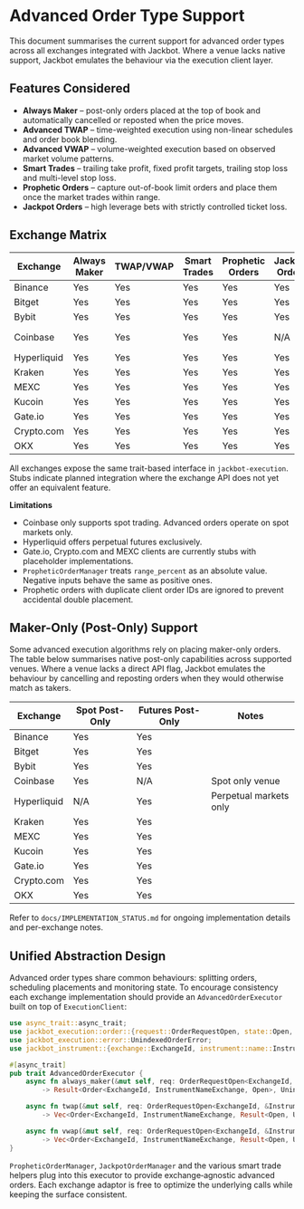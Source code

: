 # Advanced Order Type Support

This document summarises the current support for advanced order types across all exchanges integrated with Jackbot. Where a venue lacks native support, Jackbot emulates the behaviour via the execution client layer.

## Features Considered

- **Always Maker** – post-only orders placed at the top of book and automatically cancelled or reposted when the price moves.
- **Advanced TWAP** – time-weighted execution using non-linear schedules and order book blending.
- **Advanced VWAP** – volume-weighted execution based on observed market volume patterns.
- **Smart Trades** – trailing take profit, fixed profit targets, trailing stop loss and multi-level stop loss.
- **Prophetic Orders** – capture out-of-book limit orders and place them once the market trades within range.
- **Jackpot Orders** – high leverage bets with strictly controlled ticket loss.

## Exchange Matrix

| Exchange | Always Maker | TWAP/VWAP | Smart Trades | Prophetic Orders | Jackpot Orders | Notes |
|---------|--------------|-----------|--------------|------------------|----------------|-------|
| Binance | Yes | Yes | Yes | Yes | Yes | |
| Bitget | Yes | Yes | Yes | Yes | Yes | |
| Bybit | Yes | Yes | Yes | Yes | Yes | |
| Coinbase | Yes | Yes | Yes | Yes | N/A | Spot only |
| Hyperliquid | Yes | Yes | Yes | Yes | Yes | |
| Kraken | Yes | Yes | Yes | Yes | Yes | |
| MEXC | Yes | Yes | Yes | Yes | Yes | |
| Kucoin | Yes | Yes | Yes | Yes | Yes | |
| Gate.io | Yes | Yes | Yes | Yes | Yes | |
| Crypto.com | Yes | Yes | Yes | Yes | Yes | |
| OKX | Yes | Yes | Yes | Yes | Yes | |

All exchanges expose the same trait-based interface in `jackbot-execution`. Stubs indicate planned integration where the exchange API does not yet offer an equivalent feature.

**Limitations**

- Coinbase only supports spot trading. Advanced orders operate on spot markets only.
- Hyperliquid offers perpetual futures exclusively.
- Gate.io, Crypto.com and MEXC clients are currently stubs with placeholder implementations.
- `PropheticOrderManager` treats `range_percent` as an absolute value. Negative
  inputs behave the same as positive ones.
- Prophetic orders with duplicate client order IDs are ignored to prevent
  accidental double placement.

## Maker-Only (Post-Only) Support

Some advanced execution algorithms rely on placing maker-only orders. The table below summarises native post-only capabilities across supported venues. Where a venue lacks a direct API flag, Jackbot emulates the behaviour by cancelling and reposting orders when they would otherwise match as takers.

| Exchange | Spot Post-Only | Futures Post-Only | Notes |
|----------|----------------|-------------------|-------|
| Binance | Yes | Yes | |
| Bitget | Yes | Yes | |
| Bybit | Yes | Yes | |
| Coinbase | Yes | N/A | Spot only venue |
| Hyperliquid | N/A | Yes | Perpetual markets only |
| Kraken | Yes | Yes | |
| MEXC | Yes | Yes | |
| Kucoin | Yes | Yes | |
| Gate.io | Yes | Yes | |
| Crypto.com | Yes | Yes | |
| OKX | Yes | Yes | |

Refer to `docs/IMPLEMENTATION_STATUS.md` for ongoing implementation details and per-exchange notes.

## Unified Abstraction Design

Advanced order types share common behaviours: splitting orders, scheduling placements and monitoring state. To encourage consistency each exchange implementation should provide an `AdvancedOrderExecutor` built on top of `ExecutionClient`:

```rust
use async_trait::async_trait;
use jackbot_execution::order::{request::OrderRequestOpen, state::Open, Order};
use jackbot_execution::error::UnindexedOrderError;
use jackbot_instrument::{exchange::ExchangeId, instrument::name::InstrumentNameExchange};

#[async_trait]
pub trait AdvancedOrderExecutor {
    async fn always_maker(&mut self, req: OrderRequestOpen<ExchangeId, &InstrumentNameExchange>)
        -> Result<Order<ExchangeId, InstrumentNameExchange, Open>, UnindexedOrderError>;

    async fn twap(&mut self, req: OrderRequestOpen<ExchangeId, &InstrumentNameExchange>, config: twap::TwapConfig)
        -> Vec<Order<ExchangeId, InstrumentNameExchange, Result<Open, UnindexedOrderError>>>;

    async fn vwap(&mut self, req: OrderRequestOpen<ExchangeId, &InstrumentNameExchange>, config: vwap::VwapConfig)
        -> Vec<Order<ExchangeId, InstrumentNameExchange, Result<Open, UnindexedOrderError>>>;
}
```

`PropheticOrderManager`, `JackpotOrderManager` and the various smart trade helpers plug into this executor to provide exchange‑agnostic advanced orders. Each exchange adaptor is free to optimize the underlying calls while keeping the surface consistent.

